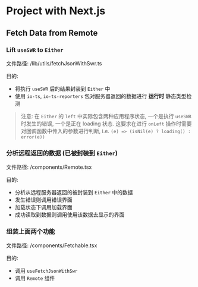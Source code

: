 # Project with Next.js

## Fetch Data from Remote

### Lift `useSWR` to `Either`

文件路径: <projectRoot>/lib/utils/fetchJsonWithSwr.ts

目的:

- 将执行 `useSWR` 后的结果封装到 `Either` 中
- 使用 `io-ts`, `io-ts-reporters` 包对服务器返回的数据进行 **运行时** 静态类型检测

> 注意: 在 `Either` 的 `left` 中实际包含两种应用程序状态, 一个是执行 `useSWR` 时发生的错误, 一个是正在 loading 状态. 这要求在进行 `onLeft` 操作时需要对回调函数中传入的参数进行判断, i.e. `(e) => (isNil(e) ? loading() : error(e))`

### 分析远程返回的数据 (已被封装到 `Either`)

文件路径: <projectRoot>/components/Remote.tsx

目的:

- 分析从远程服务器返回的被封装到 `Either` 中的数据
- 发生错误则调用错误界面
- 加载状态下调用加载界面
- 成功读取到数据则调用使用该数据去显示的界面

### 组装上面两个功能

文件路径: <projectRoot>/components/Fetchable.tsx

目的:

- 调用 `useFetchJsonWithSwr`
- 调用 `Remote` 组件
